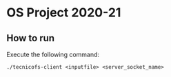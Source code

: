 # OS Project 2020-21

## How to run
Execute the following command:
```
./tecnicofs-client <inputfile> <server_socket_name>
```
